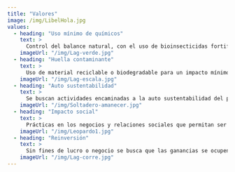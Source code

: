 ```yaml
---
title: "Valores"
image: /img/LibelHola.jpg
values:
  - heading: "Uso mínimo de químicos"
    text: >
      Control del balance natural, con el uso de bioinsecticidas fortificantes.
    imageUrl: "/img/Lag-verde.jpg"
  - heading: "Huella contaminante"
    text: >
      Uso de material reciclable o biodegradable para un impacto mínimo en la contaminación por plásticos del ambiente. 
    imageUrl: "/img/Lag-escala.jpg"
  - heading: "Auto sustentabilidad"
    text: >
      Se buscan actividades encaminadas a la auto sustentabilidad del proyecto.
    imageUrl: "/img/Soltadero-amanecer.jpg"
  - heading: "Impacto social"
    text: >
      Prácticas en los negocios y relaciones sociales que permitan ser un ejemplo para la comunidad.
    imageUrl: "/img/Leopardo1.jpg"
  - heading: "Reinversión"
    text: >
      Sin fines de lucro o negocio se busca que las ganancias se ocupen en mejoras y desarrollo del proyecto mismo.
    imageUrl: "/img/Lag-corre.jpg"
---
```

